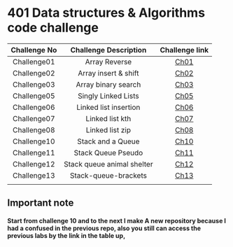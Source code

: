 # 401 Data structures & Algorithms code challenge

| Challenge No |   Challenge Description    |                                                       Challenge link                                                       |
|:------------:|:--------------------------:|:--------------------------------------------------------------------------------------------------------------------------:|
| Challenge01  |       Array Reverse        |         [Ch01](https://github.com/ghanemgit/data-structures-and-algorithms/tree/array-reverse/Challenge01#readme)          |
| Challenge02  |    Array insert & shift    |     [Ch02](https://github.com/ghanemgit/data-structures-and-algorithms/blob/array-insert-shift/Challenge02/README.md)      |
| Challenge03  |    Array binary search     |       [Ch03](https://github.com/ghanemgit/data-structures-and-algorithms/blob/linked-list-zip/Challenge03/README.md)       |
| Challenge05  |    Singly Linked Lists     |          [Ch05](https://github.com/ghanemgit/data-structures-and-algorithms/blob/main/Challenge05/README_Ch05.md)          |
| Challenge06  |   Linked list insertion    | [Ch06](https://github.com/ghanemgit/data-structures-and-algorithms/blob/linked-list-insertions/Challenge05/README_Ch06.md) |
| Challenge07  |      Linked list kth       |    [Ch07](https://github.com/ghanemgit/data-structures-and-algorithms/blob/linked-list-kth/Challenge05/README_Ch07.md)     |
| Challenge08  |      Linked list zip       |    [Ch08](https://github.com/ghanemgit/data-structures-and-algorithms/blob/linked-list-zip/Challenge05/README_Ch08.md)     |
| Challenge10  |     Stack and a Queue      |                                                [Ch10](app/README_Ch10.md)                                                 |
| Challenge11  |     Stack Queue Pseudo     |                                                 [Ch11](app/README_Ch11.md)                                                 |
| Challenge12  | Stack queue animal shelter |                                                 [Ch12](app/README_Ch12.md)                                                 |
| Challenge13  |    Stack-queue-brackets    |                                                 [Ch13](app/README_Ch13.md)                                                 |
|              |                            |                                                                                                                            |

## Important note

#### Start from challenge 10 and to the next I make A new repository because I had a confused in the previous repo, also you still can access the previous labs by the link in the table up,